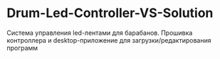 # Drum-Led-Controller-VS-Solution
Система управления led-лентами для барабанов. Прошивка контроллера и desktop-приложение для загрузки/редактирования программ
